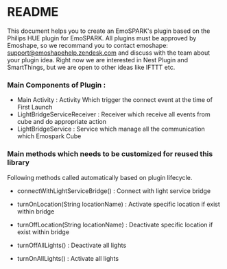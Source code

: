 # README #

This document helps you to create an EmoSPARK's plugin based on the Philips HUE plugin for EmoSPARK.
All plugins must be approved by Emoshape, so we recommand you to contact emoshape: support@emoshapehelp.zendesk.com and discuss with the team about your plugin idea.
Right now we are interested in Nest Plugin and SmartThings, but we are open to other ideas like IFTTT etc.

### Main Components of Plugin :

* Main Activity                 :   Activity Which trigger the connect event at the time of First Launch
* LightBridgeServiceReceiver    :   Receiver which receive all events from cube and do appropriate action
* LightBridgeService            :   Service which manage all the communication which Emospark Cube

### Main methods which needs to be customized for reused this library

Following methods called automatically based on plugin lifecycle.

* connectWithLightServiceBridge()       :   Connect with light service bridge

* turnOnLocation(String locationName)   :   Activate specific location if exist within bridge

* turnOffLocation(String locationName)  :   Deactivate specific location if exist within bridge

* turnOffAllLights()                    :   Deactivate all lights

* turnOnAllLights()                     :   Activate all lights
